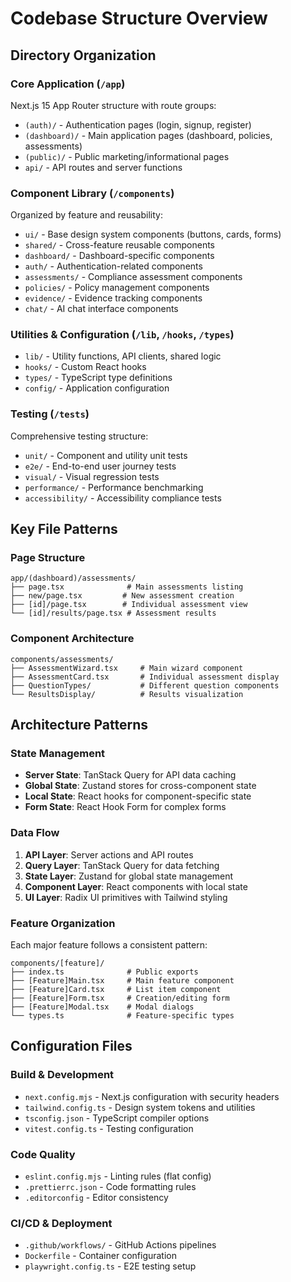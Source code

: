# Codebase Structure Overview

## Directory Organization

### Core Application (`/app`)
Next.js 15 App Router structure with route groups:
- `(auth)/` - Authentication pages (login, signup, register)
- `(dashboard)/` - Main application pages (dashboard, policies, assessments)
- `(public)/` - Public marketing/informational pages
- `api/` - API routes and server functions

### Component Library (`/components`)
Organized by feature and reusability:
- `ui/` - Base design system components (buttons, cards, forms)
- `shared/` - Cross-feature reusable components
- `dashboard/` - Dashboard-specific components
- `auth/` - Authentication-related components
- `assessments/` - Compliance assessment components
- `policies/` - Policy management components
- `evidence/` - Evidence tracking components
- `chat/` - AI chat interface components

### Utilities & Configuration (`/lib`, `/hooks`, `/types`)
- `lib/` - Utility functions, API clients, shared logic
- `hooks/` - Custom React hooks
- `types/` - TypeScript type definitions
- `config/` - Application configuration

### Testing (`/tests`)
Comprehensive testing structure:
- `unit/` - Component and utility unit tests
- `e2e/` - End-to-end user journey tests
- `visual/` - Visual regression tests
- `performance/` - Performance benchmarking
- `accessibility/` - Accessibility compliance tests

## Key File Patterns

### Page Structure
```
app/(dashboard)/assessments/
├── page.tsx              # Main assessments listing
├── new/page.tsx         # New assessment creation
├── [id]/page.tsx        # Individual assessment view
└── [id]/results/page.tsx # Assessment results
```

### Component Architecture
```
components/assessments/
├── AssessmentWizard.tsx     # Main wizard component
├── AssessmentCard.tsx       # Individual assessment display
├── QuestionTypes/           # Different question components
└── ResultsDisplay/          # Results visualization
```

## Architecture Patterns

### State Management
- **Server State**: TanStack Query for API data caching
- **Global State**: Zustand stores for cross-component state
- **Local State**: React hooks for component-specific state
- **Form State**: React Hook Form for complex forms

### Data Flow
1. **API Layer**: Server actions and API routes
2. **Query Layer**: TanStack Query for data fetching
3. **State Layer**: Zustand for global state management
4. **Component Layer**: React components with local state
5. **UI Layer**: Radix UI primitives with Tailwind styling

### Feature Organization
Each major feature follows a consistent pattern:
```
components/[feature]/
├── index.ts              # Public exports
├── [Feature]Main.tsx     # Main feature component
├── [Feature]Card.tsx     # List item component
├── [Feature]Form.tsx     # Creation/editing form
├── [Feature]Modal.tsx    # Modal dialogs
└── types.ts              # Feature-specific types
```

## Configuration Files

### Build & Development
- `next.config.mjs` - Next.js configuration with security headers
- `tailwind.config.ts` - Design system tokens and utilities
- `tsconfig.json` - TypeScript compiler options
- `vitest.config.ts` - Testing configuration

### Code Quality
- `eslint.config.mjs` - Linting rules (flat config)
- `.prettierrc.json` - Code formatting rules
- `.editorconfig` - Editor consistency

### CI/CD & Deployment
- `.github/workflows/` - GitHub Actions pipelines
- `Dockerfile` - Container configuration
- `playwright.config.ts` - E2E testing setup